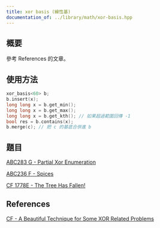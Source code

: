 ```yaml
---
title: xor basis (線性基)
documentation_of: ../library/math/xor-basis.hpp
---
```


## 概要

參考 References 的文章。

## 使用方法

```cpp
xor_basis<60> b;
b.insert(x);
long long x = b.get_min();
long long x = b.get_max();
long long x = b.get_kth(); // 如果超過範圍回傳 -1
bool res = b.contains(x);
b.merge(c); // 把 c 的基底合併進 b
```

## 題目
[ABC283 G - Partial Xor Enumeration](https://atcoder.jp/contests/abc283/tasks/abc283_g)

[ABC236 F - Spices](https://atcoder.jp/contests/abc236/tasks/abc236_f)

[CF 1778E - The Tree Has Fallen!](https://codeforces.com/problemset/problem/1778/E)

## References
[CF - A Beautiful Technique for Some XOR Related Problems](https://codeforces.com/blog/entry/68953)
